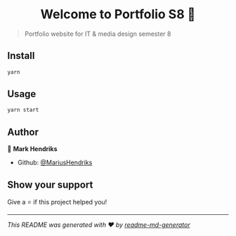 <h1 align="center">Welcome to Portfolio S8 👋</h1>
<p>
</p>

> Portfolio website for IT & media design semester 8

## Install

```sh
yarn
```

## Usage

```sh
yarn start
```

## Author

👤 **Mark Hendriks**

-   Github: [@MariusHendriks](https://github.com/MariusHendriks)

## Show your support

Give a ⭐️ if this project helped you!

---

_This README was generated with ❤️ by [readme-md-generator](https://github.com/kefranabg/readme-md-generator)_
